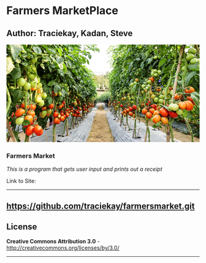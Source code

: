 # Farmers MarketPlace

## Author: Traciekay, Kadan, Steve

![alt="photo of logo" width="100" height="100"](img/farm.jpg)

### **Farmers Market**

_This is a program that gets user input and prints out a receipt_

Link to Site:

------------------
https://github.com/traciekay/farmersmarket.git
------------------

License   
------------------

**Creative Commons Attribution 3.0** - http://creativecommons.org/licenses/by/3.0/

------------------
